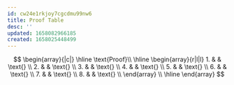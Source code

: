 ```yaml
---
id: cw24e1rkjoy7cgcdmu99nw6
title: Proof Table
desc: ''
updated: 1658082966185
created: 1658025448499
---
```


$$
    \begin{array}{|c|}
        \hline
        \text{Proof}\\
        \hline
        \begin{array}{r|l|l}
            1. & & \text{} \\
            2. & & \text{} \\
            3. & & \text{} \\
            4. & & \text{} \\
            5. & & \text{} \\
            6. & & \text{} \\
            7. & & \text{} \\
            8. & & \text{} \\
        \end{array} \\
        \hline
    \end{array}
$$